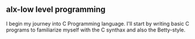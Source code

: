 ## alx-low level programming
I begin my journey into C Programming language. I'll start by writing basic C programs to familiarize myself with the C synthax and also the Betty-style.